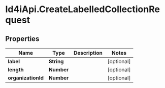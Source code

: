 # Id4iApi.CreateLabelledCollectionRequest

## Properties
Name | Type | Description | Notes
------------ | ------------- | ------------- | -------------
**label** | **String** |  | [optional] 
**length** | **Number** |  | [optional] 
**organizationId** | **Number** |  | [optional] 


